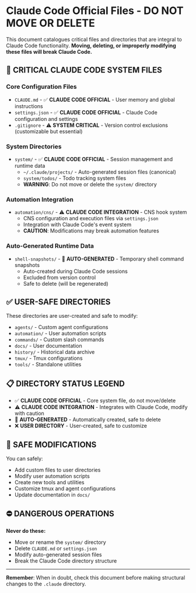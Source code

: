 # Claude Code Official Files - DO NOT MOVE OR DELETE

This document catalogues critical files and directories that are integral to Claude Code functionality. **Moving, deleting, or improperly modifying these files will break Claude Code.**

## 🚨 CRITICAL CLAUDE CODE SYSTEM FILES

### Core Configuration Files

- `CLAUDE.md` - ✅ **CLAUDE CODE OFFICIAL** - User memory and global instructions
- `settings.json` - ✅ **CLAUDE CODE OFFICIAL** - Claude Code configuration and settings
- `.gitignore` - ⚠️ **SYSTEM CRITICAL** - Version control exclusions (customizable but essential)

### System Directories

- `system/` - ✅ **CLAUDE CODE OFFICIAL** - Session management and runtime data
  - `~/.claude/projects/` - Auto-generated session files (canonical)
  - `system/todos/` - Todo tracking system files
  - **WARNING**: Do not move or delete the `system/` directory

### Automation Integration

- `automation/cns/` - ⚠️ **CLAUDE CODE INTEGRATION** - CNS hook system
  - CNS configuration and execution files via `settings.json`
  - Integration with Claude Code's event system
  - **CAUTION**: Modifications may break automation features

### Auto-Generated Runtime Data

- `shell-snapshots/` - 🔄 **AUTO-GENERATED** - Temporary shell command snapshots
  - Auto-created during Claude Code sessions
  - Excluded from version control
  - Safe to delete (will be regenerated)

## ✅ USER-SAFE DIRECTORIES

These directories are user-created and safe to modify:

- `agents/` - Custom agent configurations
- `automation/` - User automation scripts
- `commands/` - Custom slash commands
- `docs/` - User documentation
- `history/` - Historical data archive
- `tmux/` - Tmux configurations
- `tools/` - Standalone utilities

## 📋 DIRECTORY STATUS LEGEND

- ✅ **CLAUDE CODE OFFICIAL** - Core system file, do not move/delete
- ⚠️ **CLAUDE CODE INTEGRATION** - Integrates with Claude Code, modify with caution
- 🔄 **AUTO-GENERATED** - Automatically created, safe to delete
- ❌ **USER DIRECTORY** - User-created, safe to customize

## 🔧 SAFE MODIFICATIONS

You can safely:

- Add custom files to user directories
- Modify user automation scripts
- Create new tools and utilities
- Customize tmux and agent configurations
- Update documentation in `docs/`

## ⛔ DANGEROUS OPERATIONS

**Never do these:**

- Move or rename the `system/` directory
- Delete `CLAUDE.md` or `settings.json`
- Modify auto-generated session files
- Break the Claude Code directory structure

---

**Remember**: When in doubt, check this document before making structural changes to the `.claude` directory.
